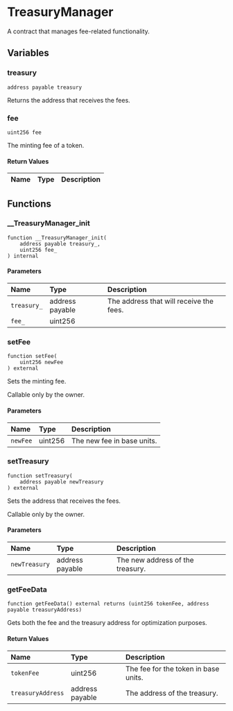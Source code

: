 # TreasuryManager

A contract that manages fee-related functionality.

## Variables

### treasury

```solidity
address payable treasury
```

Returns the address that receives the fees.

### fee

```solidity
uint256 fee
```

The minting fee of a token.

#### Return Values

| Name | Type | Description |
| ---- | ---- | ----------- |

## Functions

### __TreasuryManager_init

```solidity
function __TreasuryManager_init(
    address payable treasury_,
    uint256 fee_
) internal
```

#### Parameters

| Name | Type | Description |
| :--- | :--- | :---------- |
| `treasury_` | address payable | The address that will receive the fees. |
| `fee_` | uint256 |  |

### setFee

```solidity
function setFee(
    uint256 newFee
) external
```

Sets the minting fee.

Callable only by the owner.

#### Parameters

| Name | Type | Description |
| :--- | :--- | :---------- |
| `newFee` | uint256 | The new fee in base units. |

### setTreasury

```solidity
function setTreasury(
    address payable newTreasury
) external
```

Sets the address that receives the fees.

Callable only by the owner.

#### Parameters

| Name | Type | Description |
| :--- | :--- | :---------- |
| `newTreasury` | address payable | The new address of the treasury. |

### getFeeData

```solidity
function getFeeData() external returns (uint256 tokenFee, address payable treasuryAddress)
```

Gets both the fee and the treasury address for optimization purposes.

#### Return Values

| Name | Type | Description |
| :--- | :--- | :---------- |
| `tokenFee` | uint256 | The fee for the token in base units. |
| `treasuryAddress` | address payable | The address of the treasury. |

